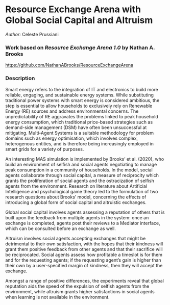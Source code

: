# Resource Exchange Arena with Global Social Capital and Altruism

_Author:_ Celeste Prussiani

### Work based on _Resource Exchange Arena 1.0_ by Nathan A. Brooks
https://github.com/NathanABrooks/ResourceExchangeArena

### Description
Smart energy refers to the integration of IT and electronics to build more reliable, engaging, and sustainable energy systems. While substituting traditional power systems with smart energy is considered ambitious, the step is essential to allow households to exclusively rely on Renewable Energy (RE) sources and address environmental concerns. The unpredictability of RE aggravates the problems linked to peak household energy consumption, which traditional price-based strategies such as demand-side management (DSM) have often been unsuccessful at mitigating. Multi-Agent Systems is a suitable methodology for problem domains such as energy optimisation, which involves complex, heterogenous entities, and is therefore being increasingly employed in smart grids for a variety of purposes.

An interesting MAS simulation is implemented by Brooks’ et al. (2020), who build an environment of selfish and social agents negotiating to manage peak consumption in a community of households. In the model, social agents collaborate through social capital, a measure of reciprocity which grants the proliferation of social agents and the ostracization of selfish agents from the environment. Research on literature about Artificial Intelligence and psychological game theory led to the formulation of two research questions about Brooks’ model, concerning the effects of introducing a global form of social capital and altruistic exchanges.

Global social capital involves agents assessing a reputation of others that is built upon the feedback from multiple agents in the system: once an exchange is completed, agents post their reviews to a Mediator interface, which can be consulted before an exchange as well.

Altruism involves social agents accepting exchanges that might be detrimental to their own satisfaction, with the hopes that their kindness will grant them positive feedback from other agents and that their sacrifice will be reciprocated. Social agents assess how profitable a timeslot is for them and for the requesting agents; if the requesting agent’s gain is higher than their own by a user-specified margin of kindness, then they will accept the exchange.

Amongst a range of positive differences, the experiments reveal that global reputation aids the speed of the expulsion of selfish agents from the environment, while altruism grants higher satisfactions in social agents when learning is not available in the environment.

